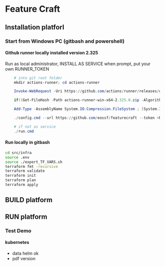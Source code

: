 # Feature Craft

## Installation platforl

### Start from Windows PC (gitbash and powershell)

#### Github runner locally installed version 2.325

Run as local administrator, INSTALL AS SERVICE when prompt, put your own RUNNER_TOKEN

```powershell
    # into git root folder
    mkdir actions-runner; cd actions-runner

    Invoke-WebRequest -Uri https://github.com/actions/runner/releases/download/v2.325.0/actions-runner-win-x64-2.325.0.zip -OutFile actions-runner-win-x64-2.325.0.zip

    if((Get-FileHash -Path actions-runner-win-x64-2.325.0.zip -Algorithm SHA256).Hash.ToUpper() -ne '8601aa56828c084b29bdfda574af1fcde0943ce275fdbafb3e6d4a8611245b1b'.ToUpper()){ throw 'Computed checksum did not match' }

    Add-Type -AssemblyName System.IO.Compression.FileSystem ; [System.IO.Compression.ZipFile]::ExtractToDirectory("$PWD/actions-runner-win-x64-2.325.0.zip", "$PWD")

    ./config.cmd --url https://github.com/eossf/featurecraft --token <RUNNER_TOKEN>

    # if not as service
    ./run.cmd
```

#### Run locally in gitbash

```bash
cd src/infra
source .env
source ./export_TF_VARS.sh
terraform fmt -recursive
terraform validate
terraform init
terraform plan
terraform apply 
```

## BUILD platform



## RUN platform



### Test Demo 

#### kubernetes
 - data helm ok
 - pdf version 

